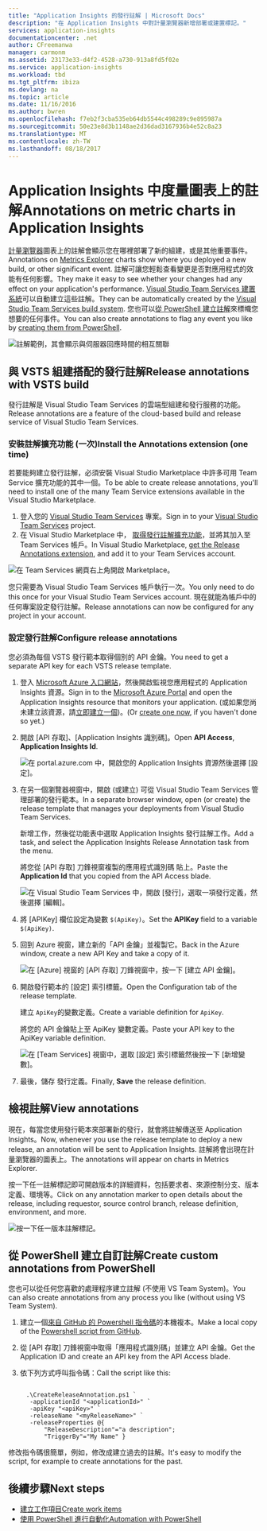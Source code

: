 ```yaml
---
title: "Application Insights 的發行註解 | Microsoft Docs"
description: "在 Application Insights 中對計量瀏覽器新增部署或建置標記。"
services: application-insights
documentationcenter: .net
author: CFreemanwa
manager: carmonm
ms.assetid: 23173e33-d4f2-4528-a730-913a8fd5f02e
ms.service: application-insights
ms.workload: tbd
ms.tgt_pltfrm: ibiza
ms.devlang: na
ms.topic: article
ms.date: 11/16/2016
ms.author: bwren
ms.openlocfilehash: f7eb2f3cba535eb64db5544c498289c9e895987a
ms.sourcegitcommit: 50e23e8d3b1148ae2d36dad3167936b4e52c8a23
ms.translationtype: MT
ms.contentlocale: zh-TW
ms.lasthandoff: 08/18/2017
---
```

# <a name="annotations-on-metric-charts-in-application-insights"></a><span data-ttu-id="bc633-103">Application Insights 中度量圖表上的註解</span><span class="sxs-lookup"><span data-stu-id="bc633-103">Annotations on metric charts in Application Insights</span></span>
<span data-ttu-id="bc633-104">[計量瀏覽器](app-insights-metrics-explorer.md)圖表上的註解會顯示您在哪裡部署了新的組建，或是其他重要事件。</span><span class="sxs-lookup"><span data-stu-id="bc633-104">Annotations on [Metrics Explorer](app-insights-metrics-explorer.md) charts show where you deployed a new build, or other significant event.</span></span> <span data-ttu-id="bc633-105">註解可讓您輕鬆查看變更是否對應用程式的效能有任何影響。</span><span class="sxs-lookup"><span data-stu-id="bc633-105">They make it easy to see whether your changes had any effect on your application's performance.</span></span> <span data-ttu-id="bc633-106">[Visual Studio Team Services 建置系統](https://www.visualstudio.com/en-us/get-started/build/build-your-app-vs)可以自動建立這些註解。</span><span class="sxs-lookup"><span data-stu-id="bc633-106">They can be automatically created by the [Visual Studio Team Services build system](https://www.visualstudio.com/en-us/get-started/build/build-your-app-vs).</span></span> <span data-ttu-id="bc633-107">您也可以[從 PowerShell 建立註解](#create-annotations-from-powershell)來標幟您想要的任何事件。</span><span class="sxs-lookup"><span data-stu-id="bc633-107">You can also create annotations to flag any event you like by [creating them from PowerShell](#create-annotations-from-powershell).</span></span>

![註解範例，其會顯示與伺服器回應時間的相互關聯](./media/app-insights-annotations/00.png)



## <a name="release-annotations-with-vsts-build"></a><span data-ttu-id="bc633-109">與 VSTS 組建搭配的發行註解</span><span class="sxs-lookup"><span data-stu-id="bc633-109">Release annotations with VSTS build</span></span>

<span data-ttu-id="bc633-110">發行註解是 Visual Studio Team Services 的雲端型組建和發行服務的功能。</span><span class="sxs-lookup"><span data-stu-id="bc633-110">Release annotations are a feature of the cloud-based build and release service of Visual Studio Team Services.</span></span> 

### <a name="install-the-annotations-extension-one-time"></a><span data-ttu-id="bc633-111">安裝註解擴充功能 (一次)</span><span class="sxs-lookup"><span data-stu-id="bc633-111">Install the Annotations extension (one time)</span></span>
<span data-ttu-id="bc633-112">若要能夠建立發行註解，必須安裝 Visual Studio Marketplace 中許多可用 Team Service 擴充功能的其中一個。</span><span class="sxs-lookup"><span data-stu-id="bc633-112">To be able to create release annotations, you'll need to install one of the many Team Service extensions available in the Visual Studio Marketplace.</span></span>

1. <span data-ttu-id="bc633-113">登入您的 [Visual Studio Team Services](https://www.visualstudio.com/en-us/get-started/setup/sign-up-for-visual-studio-online) 專案。</span><span class="sxs-lookup"><span data-stu-id="bc633-113">Sign in to your [Visual Studio Team Services](https://www.visualstudio.com/en-us/get-started/setup/sign-up-for-visual-studio-online) project.</span></span>
2. <span data-ttu-id="bc633-114">在 Visual Studio Marketplace 中， [取得發行註解擴充功能](https://marketplace.visualstudio.com/items/ms-appinsights.appinsightsreleaseannotations)，並將其加入至 Team Services 帳戶。</span><span class="sxs-lookup"><span data-stu-id="bc633-114">In Visual Studio Marketplace, [get the Release Annotations extension](https://marketplace.visualstudio.com/items/ms-appinsights.appinsightsreleaseannotations), and add it to your Team Services account.</span></span>

![在 Team Services 網頁右上角開啟 Marketplace。](./media/app-insights-annotations/10.png)

<span data-ttu-id="bc633-117">您只需要為 Visual Studio Team Services 帳戶執行一次。</span><span class="sxs-lookup"><span data-stu-id="bc633-117">You only need to do this once for your Visual Studio Team Services account.</span></span> <span data-ttu-id="bc633-118">現在就能為帳戶中的任何專案設定發行註解。</span><span class="sxs-lookup"><span data-stu-id="bc633-118">Release annotations can now be configured for any project in your account.</span></span> 

### <a name="configure-release-annotations"></a><span data-ttu-id="bc633-119">設定發行註解</span><span class="sxs-lookup"><span data-stu-id="bc633-119">Configure release annotations</span></span>

<span data-ttu-id="bc633-120">您必須為每個 VSTS 發行範本取得個別的 API 金鑰。</span><span class="sxs-lookup"><span data-stu-id="bc633-120">You need to get a separate API key for each VSTS release template.</span></span>

1. <span data-ttu-id="bc633-121">登入 [Microsoft Azure 入口網站](https://portal.azure.com)，然後開啟監視您應用程式的 Application Insights 資源。</span><span class="sxs-lookup"><span data-stu-id="bc633-121">Sign in to the [Microsoft Azure Portal](https://portal.azure.com) and open the Application Insights resource that monitors your application.</span></span> <span data-ttu-id="bc633-122">(或如果您尚未建立該資源，請[立即建立一個](app-insights-overview.md))。</span><span class="sxs-lookup"><span data-stu-id="bc633-122">(Or [create one now](app-insights-overview.md), if you haven't done so yet.)</span></span>
2. <span data-ttu-id="bc633-123">開啟 [API 存取]、[Application Insights 識別碼]。</span><span class="sxs-lookup"><span data-stu-id="bc633-123">Open **API Access**,  **Application Insights Id**.</span></span>
   
    ![在 portal.azure.com 中，開啟您的 Application Insights 資源然後選擇 [設定]。](./media/app-insights-annotations/20.png)

4. <span data-ttu-id="bc633-127">在另一個瀏覽器視窗中，開啟 (或建立) 可從 Visual Studio Team Services 管理部署的發行範本。</span><span class="sxs-lookup"><span data-stu-id="bc633-127">In a separate browser window, open (or create) the release template that manages your deployments from Visual Studio Team Services.</span></span> 
   
    <span data-ttu-id="bc633-128">新增工作，然後從功能表中選取 Application Insights 發行註解工作。</span><span class="sxs-lookup"><span data-stu-id="bc633-128">Add a task, and select the Application Insights Release Annotation task from the menu.</span></span>
   
    <span data-ttu-id="bc633-129">將您從 [API 存取] 刀鋒視窗複製的應用程式識別碼  貼上。</span><span class="sxs-lookup"><span data-stu-id="bc633-129">Paste the **Application Id** that you copied from the API Access blade.</span></span>
   
    ![在 Visual Studio Team Services 中，開啟 [發行]，選取一項發行定義，然後選擇 [編輯]。](./media/app-insights-annotations/30.png)
4. <span data-ttu-id="bc633-133">將 [APIKey] 欄位設定為變數 `$(ApiKey)`。</span><span class="sxs-lookup"><span data-stu-id="bc633-133">Set the **APIKey** field to a variable `$(ApiKey)`.</span></span>

5. <span data-ttu-id="bc633-134">回到 Azure 視窗，建立新的「API 金鑰」並複製它。</span><span class="sxs-lookup"><span data-stu-id="bc633-134">Back in the Azure window, create a new API Key and take a copy of it.</span></span>
   
    ![在 [Azure] 視窗的 [API 存取] 刀鋒視窗中，按一下 [建立 API 金鑰]。](./media/app-insights-annotations/40.png)

6. <span data-ttu-id="bc633-138">開啟發行範本的 [設定] 索引標籤。</span><span class="sxs-lookup"><span data-stu-id="bc633-138">Open the Configuration tab of the release template.</span></span>
   
    <span data-ttu-id="bc633-139">建立 `ApiKey`的變數定義。</span><span class="sxs-lookup"><span data-stu-id="bc633-139">Create a variable definition for `ApiKey`.</span></span>
   
    <span data-ttu-id="bc633-140">將您的 API 金鑰貼上至 ApiKey 變數定義。</span><span class="sxs-lookup"><span data-stu-id="bc633-140">Paste your API key to the ApiKey variable definition.</span></span>
   
    ![在 [Team Services] 視窗中，選取 [設定] 索引標籤然後按一下 [新增變數]。](./media/app-insights-annotations/50.png)
7. <span data-ttu-id="bc633-143">最後，儲存  發行定義。</span><span class="sxs-lookup"><span data-stu-id="bc633-143">Finally, **Save** the release definition.</span></span>


## <a name="view-annotations"></a><span data-ttu-id="bc633-144">檢視註解</span><span class="sxs-lookup"><span data-stu-id="bc633-144">View annotations</span></span>
<span data-ttu-id="bc633-145">現在，每當您使用發行範本來部署新的發行，就會將註解傳送至 Application Insights。</span><span class="sxs-lookup"><span data-stu-id="bc633-145">Now, whenever you use the release template to deploy a new release, an annotation will be sent to Application Insights.</span></span> <span data-ttu-id="bc633-146">註解將會出現在計量瀏覽器的圖表上。</span><span class="sxs-lookup"><span data-stu-id="bc633-146">The annotations will appear on charts in Metrics Explorer.</span></span>

<span data-ttu-id="bc633-147">按一下任一註解標記即可開啟版本的詳細資料，包括要求者、來源控制分支、版本定義、環境等。</span><span class="sxs-lookup"><span data-stu-id="bc633-147">Click on any annotation marker to open details about the release, including requestor, source control branch, release definition, environment, and more.</span></span>

![按一下任一版本註解標記。](./media/app-insights-annotations/60.png)

## <a name="create-custom-annotations-from-powershell"></a><span data-ttu-id="bc633-149">從 PowerShell 建立自訂註解</span><span class="sxs-lookup"><span data-stu-id="bc633-149">Create custom annotations from PowerShell</span></span>
<span data-ttu-id="bc633-150">您也可以從任何您喜歡的處理程序建立註解 (不使用 VS Team System)。</span><span class="sxs-lookup"><span data-stu-id="bc633-150">You can also create annotations from any process you like (without using VS Team System).</span></span> 


1. <span data-ttu-id="bc633-151">建立一個[來自 GitHub 的 Powershell 指令碼](https://github.com/Microsoft/ApplicationInsights-Home/blob/master/API/CreateReleaseAnnotation.ps1)的本機複本。</span><span class="sxs-lookup"><span data-stu-id="bc633-151">Make a local copy of the [Powershell script from GitHub](https://github.com/Microsoft/ApplicationInsights-Home/blob/master/API/CreateReleaseAnnotation.ps1).</span></span>

2. <span data-ttu-id="bc633-152">從 [API 存取] 刀鋒視窗中取得「應用程式識別碼」並建立 API 金鑰。</span><span class="sxs-lookup"><span data-stu-id="bc633-152">Get the Application ID and create an API key from the API Access blade.</span></span>

3. <span data-ttu-id="bc633-153">依下列方式呼叫指令碼：</span><span class="sxs-lookup"><span data-stu-id="bc633-153">Call the script like this:</span></span>

```PS

     .\CreateReleaseAnnotation.ps1 `
      -applicationId "<applicationId>" `
      -apiKey "<apiKey>" `
      -releaseName "<myReleaseName>" `
      -releaseProperties @{
          "ReleaseDescription"="a description";
          "TriggerBy"="My Name" }
```

<span data-ttu-id="bc633-154">修改指令碼很簡單，例如，修改成建立過去的註解。</span><span class="sxs-lookup"><span data-stu-id="bc633-154">It's easy to modify the script, for example to create annotations for the past.</span></span>

## <a name="next-steps"></a><span data-ttu-id="bc633-155">後續步驟</span><span class="sxs-lookup"><span data-stu-id="bc633-155">Next steps</span></span>

* [<span data-ttu-id="bc633-156">建立工作項目</span><span class="sxs-lookup"><span data-stu-id="bc633-156">Create work items</span></span>](app-insights-diagnostic-search.md#create-work-item)
* [<span data-ttu-id="bc633-157">使用 PowerShell 進行自動化</span><span class="sxs-lookup"><span data-stu-id="bc633-157">Automation with PowerShell</span></span>](app-insights-powershell.md)
